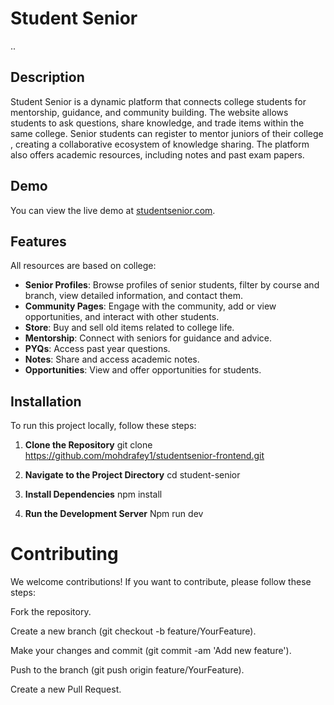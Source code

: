 # Student Senior

..

## Description

Student Senior is a dynamic platform that connects college students for mentorship, guidance, and community building. The website allows students to ask questions, share knowledge, and trade items within the same college. Senior students can register to mentor juniors of their college , creating a collaborative ecosystem of knowledge sharing. The platform also offers academic resources, including notes and past exam papers.

## Demo

You can view the live demo at [studentsenior.com](https://studentsenior.com).

## Features

All resources are based on college:

-   **Senior Profiles**: Browse profiles of senior students, filter by course and branch, view detailed information, and contact them.
-   **Community Pages**: Engage with the community, add or view opportunities, and interact with other students.
-   **Store**: Buy and sell old items related to college life.
-   **Mentorship**: Connect with seniors for guidance and advice.
-   **PYQs**: Access past year questions.
-   **Notes**: Share and access academic notes.
-   **Opportunities**: View and offer opportunities for students.

## Installation

To run this project locally, follow these steps:

1. **Clone the Repository**
   git clone https://github.com/mohdrafey1/studentsenior-frontend.git
2. **Navigate to the Project Directory**
   cd student-senior

3. **Install Dependencies**
   npm install

4. **Run the Development Server**
   Npm run dev

# Contributing

We welcome contributions! If you want to contribute, please follow these steps:

Fork the repository.

Create a new branch (git checkout -b feature/YourFeature).

Make your changes and commit (git commit -am 'Add new feature').

Push to the branch (git push origin feature/YourFeature).

Create a new Pull Request.
